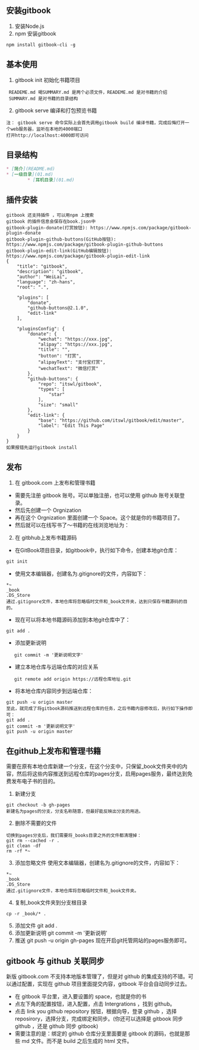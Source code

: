 ## 安装gitbook
1. 安装Node.js
2. npm 安装gitbook
```
npm install gitbook-cli -g
```
## 基本使用
1. gitbook init 初始化书籍项目
```
 READEME.md 喝SUMMARY.md 是两个必须文件，READEME.md 是对书籍的介绍
 SUMMARY.md 是对书籍的目录结构
```
2. gitbook serve 编译和打包预览书籍
```
注： gitbook serve 命令实际上会首先调用gitbook build 编译书籍，完成后悔打开一个web服务器，监听在本地的4000端口
打开http://localhost:4000即可访问
```
## 目录结构
```md
* [简介](README.md)
* [一级目录](01.md)
		* [耳机目录](01.md)

```
## 插件安装
```
gitbook 还支持插件 ，可以用npm 上搜索
gitbook 的插件信息会保存在book.json中
gitbook-plugin-donate(打赏按钮): https://www.npmjs.com/package/gitbook-plugin-donate
gitbook-plugin-github-buttons(GitHub按钮): https://www.npmjs.com/package/gitbook-plugin-github-buttons
gitbook-plugin-edit-link(GitHub编辑按钮): https://www.npmjs.com/package/gitbook-plugin-edit-link
{
    "title": "gitbook",
    "description": "gitbook",
    "author": "WeiLai",
    "language": "zh-hans",
    "root": ".",

    "plugins": [
        "donate",
        "github-buttons@2.1.0",
        "edit-link"
    ],

    "pluginsConfig": {
        "donate": {
            "wechat": "https://xxx.jpg",
            "alipay": "https://xxx.jpg",
            "title": "",
            "button": "打赏",
            "alipayText": "支付宝打赏",
            "wechatText": "微信打赏"
        },
        "github-buttons": {
            "repo": "itswl/gitbook",
            "types": [
                "star"
            ],
            "size": "small"
        },
        "edit-link": {
            "base": "https://github.com/itswl/gitbook/edit/master",
            "label": "Edit This Page"
        }
    }
}
如果报错先运行gitbook install
```
## 发布
1. 在 gitbook.com 上发布和管理书籍
 - 需要先注册 gitbook 账号。可以单独注册，也可以使用 github 账号关联登录。
 - 然后先创建一个 Orgnization 
 - 再在这个 Orgnization 里面创建一个 Space。这个就是你的书籍项目了。 
 - 然后就可以在线写书了～书籍的在线浏览地址为：

2. 在 gitbhub上发布书籍源码
 - 在GitBook项目目录，如gitbook中，执行如下命令，创建本地git仓库：
 ```js
 git init
 ````
 - 使用文本编辑器，创建名为.gitignore的文件，内容如下：
 ```
 *~
_book
.DS_Store
通过.gitignore文件，本地仓库将忽略临时文件和_book文件夹，达到只保存书籍源码的目的。
 ```
  - 现在可以将本地书籍源码添加到本地git仓库中了：
 ```
 git add .
 ```
 - 添加更新说明
 ```
 	git commit -m '更新说明文字'
 ```
 - 建立本地仓库与远端仓库的对应关系
 ```
 	git remote add origin https://远程仓库地址.git
 ```
 - 将本地仓库内容同步到远端仓库：
 ```
 git push -u origin master
 至此，就完成了将gitbook源码推送到远程仓库的任务，之后书籍内容修改后，执行如下操作即可：
 git add .
 git commit -m '更新说明文字'
 git push -u origin master
 ```
## 在github上发布和管理书籍
需要在原有本地仓库新建一个分支，在这个分支中，只保留_book文件夹中的内容，然后将这些内容推送到远程仓库的pages分支，启用pages服务，最终达到免费发布电子书的目的。
1. 新建分支
```
git checkout -b gh-pages
新建名为pages的分支，分支名称随意，但最好能反映出分支的用途。
```
2. 删除不需要的文件
```
切换到pages分支后，我们需要将_books目录之外的文件都清理掉：
git rm --cached -r .
git clean -df
rm -rf *~
```
3. 添加忽略文件
使用文本编辑器，创建名为.gitignore的文件，内容如下：
```
*~
_book
.DS_Store
通过.gitignore文件，本地仓库将忽略临时文件和_book文件夹。
```
4. 复制_book文件夹到分支根目录
```
cp -r _book/* .
```
5. 添加文件
git add .
6. 添加更新说明
git commit -m '更新说明'
7. 推送
git push -u origin gh-pages
现在开启git托管网站的pages服务即可。
## gitbook 与 github 关联同步
新版 gitbook.com 不支持本地版本管理了，但是对 github 的集成支持的不错。可以通过配置，实现在 github 项目里面提交内容，gitbook 平台会自动同步过去。
- 在 gitbook 平台里，进入要设置的 space，也就是你的书
- 点左下角的配置按钮，进入配置，点击 Intergrations ，找到 github。
- 点击 link you github repository 按钮，根据向导，登录 github ，选择 reposirory，选择分支，完成绑定和同步。(你还可以选择是 gitbook 同步 github ，还是 github 同步 gitbook)
- 需要注意的是：绑定的 github 仓库分支里面要是 gitbook 的源码，也就是那些 md 文件。而不是 build 之后生成的 html 文件。